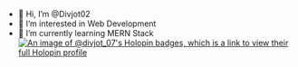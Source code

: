 - 👋 Hi, I’m @Divjot02
- 👀 I’m interested in Web Development
- 🌱 I’m currently learning MERN Stack
[![An image of @divjot_07's Holopin badges, which is a link to view their full Holopin profile](https://holopin.me/divjot_07)](https://holopin.io/@divjot_07)


<!---
- 💞️ I’m looking to collaborate on ...
- 📫 How to reach me ...


Divjot02/Divjot02 is a ✨ special ✨ repository because its `README.md` (this file) appears on your GitHub profile.
You can click the Preview link to take a look at your changes.
--->
